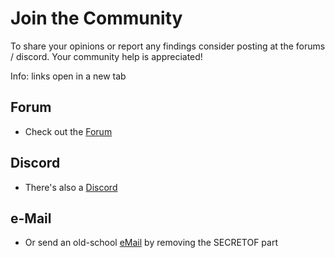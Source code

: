 ﻿# Join the Community

To share your opinions or report any findings consider posting at the forums / discord.
Your community help is appreciated! 

Info: links open in a new tab

## Forum
* Check out the <a href="http://forum.xeth.de" target=_>Forum</a>

## Discord
* There's also a <a href="https://discord.gg/s4wTHQgxae" target=_>Discord</a>

## e-Mail
* Or send an old-school <a href="mailto:evermore@SECRETOFxeth.de?Subject=Format%20Exploration%20Projekt">eMail</a> by removing the SECRETOF part

